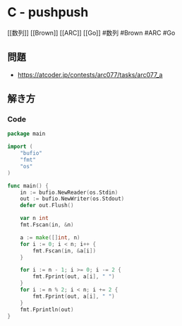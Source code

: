 # C - pushpush
[[数列]] [[Brown]] [[ARC]] [[Go]]
#数列 #Brown #ARC #Go 

## 問題
- https://atcoder.jp/contests/arc077/tasks/arc077_a

## 解き方
### Code
```go
package main

import (
	"bufio"
	"fmt"
	"os"
)

func main() {
	in := bufio.NewReader(os.Stdin)
	out := bufio.NewWriter(os.Stdout)
	defer out.Flush()

	var n int
	fmt.Fscan(in, &n)

	a := make([]int, n)
	for i := 0; i < n; i++ {
		fmt.Fscan(in, &a[i])
	}

	for i := n - 1; i >= 0; i -= 2 {
		fmt.Fprint(out, a[i], " ")
	}
	for i := n % 2; i < n; i += 2 {
		fmt.Fprint(out, a[i], " ")
	}
	fmt.Fprintln(out)
}
```
